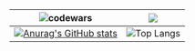 ![codewars](https://www.codewars.com/users/ArtemA1ekseev/badges/large)                                                                                                                                       |<img src="https://leetcode-stats-six.vercel.app/?username=ArtemA1ekseev&theme=dark" />                                                                                                                           | 
|-----------------------------------------------------------------------------------------------------------------------------------------|---------------------------------------------------------------------------------------------------------------------------|
| [![Anurag's GitHub stats](https://github-readme-stats.vercel.app/api?username=ArtemA1ekseev&show_icons=true&theme=cobalt)](https://github.com/anuraghazra/github-readme-stats) | ![Top Langs](https://github-readme-stats.vercel.app/api/top-langs/?username=ArtemA1ekseev&show_icons=true&theme=cobalt&layout=compact) |
